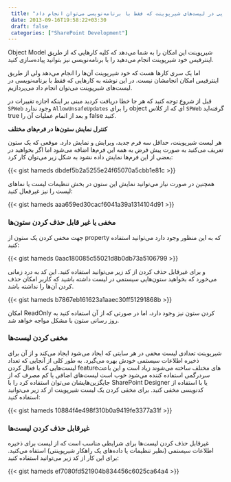 ```yaml
---
 title: "کارهایی در لیست‌های شیرپوینت که فقط با برنامه‌نویسی می‌توان انجام داد" 
 date: 2013-09-16T19:58:22+03:30
 draft: false 
 categories: ["SharePoint Development"]
---
```




Object Model شیرپوینت این امکان را به شما می‌دهد که کلیه کارهایی که از طریق اینترفیس خود شیرپوینت انجام می‌دهید را با برنامه‌نویسی نیز بتوانید پیاده‌سازی کنید.



اما یک سری کارها هست که خود شیرپوینت آن‌ها را انجام می‌دهد ولی از طریق اینترفیس امکان انجامشان نیست. در این نوشته به کارهایی که فقط با برنامه‌نویسی در لیست‌های شیرپوینت می‌توان انجام داد می‌پردازیم.



قبل از شروع توجه کنید که هر جا خطا دریافت کردید مبنی بر اینکه اجازه تغییرات در `SPWeb` وجود ندارد `AllowUnsafeUpdates` را برای object ای که از کلاس `SPWeb` گرفته‌اید true و بعد از اتمام عملیات آن را false‌ کنید.



**کنترل نمایش ستون‌ها در فرم‌های مختلف**



هر لیست شیرپوینت، حداقل سه فرم جدید، ویرایش و نمایش دارد. موقعی که یک ستون تعریف می‌کنید به صورت پیش فرض به همه این فرم‌ها اضافه می‌شود اما اگر بخواهید در بعضی از این فرم‌ها نمایش داده نشود به شکل زیر می‌توان کار کرد:



{{< gist hameds dbdef5b2a5255e24f65070a5cbb1e81c >}}



همچنین در صورت نیاز می‌توانید نمایش این ستون در بخش تنظیمات لیست یا نماهای لیست را نیز غیرفعال کنید:



{{< gist hameds aaa659ed30cacf6041a39a1314104d91 >}}



### مخفی یا غیر قابل حذف کردن ستون‌ها



جهت مخفی کردن یک ستون از property که به این منظور وجود دارد می‌توانید استفاده کنید:



{{< gist hameds 0aac180085c55021d8b0db73a5106799 >}}



و برای غیرقابل حذف کردن از کد زیر می‌توانید استفاده کنید. این کد به درد زمانی می‌خورد که بخواهید ستون‌هایی سیستمی در لیست داشته باشید که کاربر امکان حذف کردن آن‌ها را نداشته باشد.



{{< gist hameds b7867eb161623a1aaec30ff51291868b >}}



امکان ReadOnly کردن ستون نیز وجود دارد، اما در صورتی که از آن استفاده کنید به روز رسانی ستون با مشکل مواجه خواهد شد.



### مخفی کردن لیست‌ها



شیرپوینت تعدادی لیست مخفی در هر سایتی که ایجاد می‌شود ایجاد می‌کند و از آن برای ذخیره اطلاعات سیستمی خودش بهره می‌گیرد. به طور کلی از آنجایی که تعداد لیست‌هایی که با فعال کردن feature‌های مختلف ساخته می‌شوند زیاد است و این باعث سردرگمی استفاده کننده می‌شود خوب است لیست‌های اضافی یا کم مصرف که از جایگزین‌هایشان می‌توان استفاده کرد را با SharePoint Designer یا با استفاده از کدنویسی مخفی کنید. برای مخفی کردن یک لیست شیرپوینت از کد زیر می‌توانید استفاده کنید:



{{< gist hameds 10884f4e498f310b0a9419fe3377a31f >}}



### غیرقابل حذف کردن لیست‌ها



غیرقابل حذف کردن لیست‌ها برای شرایطی مناسب است که از لیست برای ذخیره اطلاعات سیستمی (نظیر تنظیمات یا داده‌های یک راهکار شیرپوینتی) استفاه می‌کنید. برای این کار از کد زیر می‌توانید استفاده کنید:



   {{< gist hameds ef7080fd521904b834456c6025ca64a4 >}}


